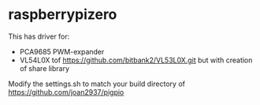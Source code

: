 # raspberrypizero

This has driver for:
- PCA9685 PWM-expander
- VL54L0X tof https://github.com/bitbank2/VL53L0X.git but with creation of share library

Modify the settings.sh to match your build directory of https://github.com/joan2937/pigpio
